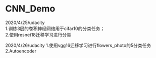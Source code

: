 # CNN_Demo
2020/4/25/udacity   
1.训练3层的卷积神经网络用于cifar10的分类任务；    
2.使用resnet18迁移学习进行分类

2020/4/26/udacity
1.使用vgg16迁移学习进行flowers_photo的5分类任务     
2.Autoencoder     
